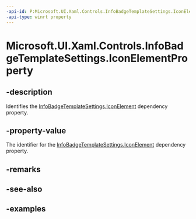 ```yaml
---
-api-id: P:Microsoft.UI.Xaml.Controls.InfoBadgeTemplateSettings.IconElementProperty
-api-type: winrt property
---
```


# Microsoft.UI.Xaml.Controls.InfoBadgeTemplateSettings.IconElementProperty

<!--
public static Windows.UI.Xaml.DependencyProperty IconElementProperty { get; }
-->

## -description

Identifies the [InfoBadgeTemplateSettings.IconElement](infobadgetemplatesettings_iconelement.md) dependency property.

## -property-value

The identifier for the [InfoBadgeTemplateSettings.IconElement](infobadgetemplatesettings_iconelement.md) dependency property.

## -remarks

## -see-also

## -examples
